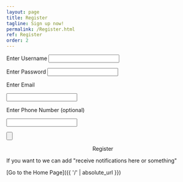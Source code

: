 ```yaml
---
layout: page
title: Register
tagline: Sign up now!
permalink: /Register.html
ref: Register
order: 2
---
```


Enter Username 
<input type="email">

Enter Password
<input type="email">

Enter Email

<input type="email">

Enter Phone Number (optional)

<input type="number">

<input type="button"><p style="text-align:center;">Register</p>


If you want to we can add "receive notifications here or something"

[Go to the Home Page]({{ '/' | absolute_url }})
